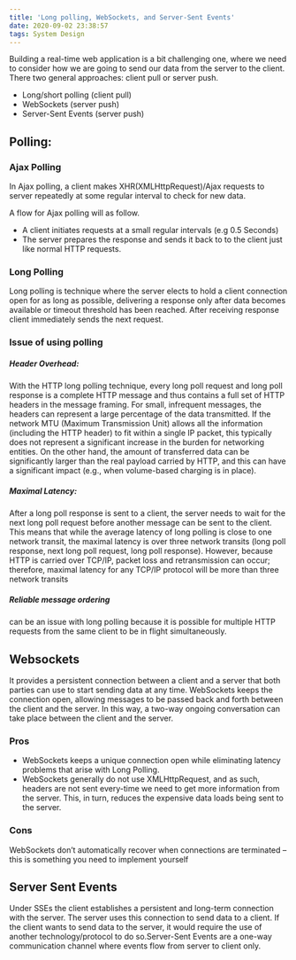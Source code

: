 ```yaml
---
title: 'Long polling, WebSockets, and Server-Sent Events'
date: 2020-09-02 23:38:57
tags: System Design
---
```


Building a real-time web application is a bit challenging one, where we need to consider how we are going to send our data from the server to the client. There two general approaches: client pull or server push.

* Long/short polling (client pull)
* WebSockets (server push)
* Server-Sent Events (server push)


## Polling:
### Ajax Polling
In Ajax polling, a client makes XHR(XMLHttpRequest)/Ajax requests to server repeatedly at some regular interval to check for new data.

A flow for Ajax polling will as follow.

* A client initiates requests at a small regular intervals (e.g 0.5 Seconds)
* The server prepares the response and sends it back to to the client just like normal HTTP requests.

### Long Polling
Long polling is technique where the server elects to hold a client connection open for as long as possible, delivering a response only after data becomes available or timeout threshold has been reached. After receiving response client immediately sends the next request.

### Issue of using polling
##### Header Overhead:
With the HTTP long polling technique, every long
poll request and long poll response is a complete HTTP message and
thus contains a full set of HTTP headers in the message framing.
For small, infrequent messages, the headers can represent a large
percentage of the data transmitted.  If the network MTU (Maximum
Transmission Unit) allows all the information (including the HTTP
header) to fit within a single IP packet, this typically does not
represent a significant increase in the burden for networking
entities.  On the other hand, the amount of transferred data can
be significantly larger than the real payload carried by HTTP, and
this can have a significant impact (e.g., when volume-based
charging is in place).

##### Maximal Latency:  
After a long poll response is sent to a client, the
server needs to wait for the next long poll request before another
message can be sent to the client.  This means that while the
average latency of long polling is close to one network transit,
the maximal latency is over three network transits (long poll
response, next long poll request, long poll response).  However,
because HTTP is carried over TCP/IP, packet loss and
retransmission can occur; therefore, maximal latency for any
TCP/IP protocol will be more than three network transits 

##### Reliable message ordering 
can be an issue with long polling because it is possible for multiple HTTP requests from the same client to be in flight simultaneously.

## Websockets
It provides a persistent connection between a client and a server that both parties can use to start sending data at any time. 
WebSockets keeps the connection open, allowing messages to be passed back and forth between the client and the server. In this way, a two-way ongoing conversation can take place between the client and the server.

### Pros
* WebSockets keeps a unique connection open while eliminating latency problems that arise with Long Polling.
* WebSockets generally do not use XMLHttpRequest, and as such, headers are not sent every-time we need to get more information from the server. This, in turn, reduces the expensive data loads being sent to the server.

### Cons
WebSockets don’t automatically recover when connections are terminated – this is something you need to implement yourself


## Server Sent Events
Under SSEs the client establishes a persistent and long-term connection with the server. The server uses this connection to send data to a client. If the client wants to send data to the server, it would require the use of another technology/protocol to do so.Server-Sent Events are a one-way communication channel where events flow from server to client only. 
